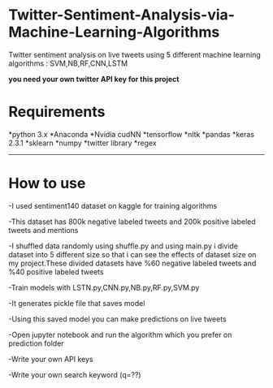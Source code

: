 # Twitter-Sentiment-Analysis-via-Machine-Learning-Algorithms
Twitter sentiment analysis on live tweets using 5 different machine learning algorithms : SVM,NB,RF,CNN,LSTM

**you need your own twitter API key for this project**

# Requirements

*python 3.x
*Anaconda
*Nvidia cudNN
*tensorflow
*nltk
*pandas
*keras 2.3.1
*sklearn
*numpy
*twitter library
*regex

------

# How to use

-I used sentiment140 dataset on kaggle for training algorithms

-This dataset has 800k negative labeled tweets and 200k positive labeled tweets and mentions

-I shuffled data randomly using shuffle.py and using main.py i divide dataset into 5 different size so that i can see the effects of dataset size on my project.These divided datasets have %60 negative labeled tweets and %40 positive labeled tweets

-Train models with LSTN.py,CNN.py,NB.py,RF.py,SVM.py

-It generates pickle file that saves model 

-Using this saved model you can make predictions on live tweets

-Open jupyter notebook and run the algorithm which you prefer on prediction folder

-Write your own API keys

-Write your own search keyword (q=??)




